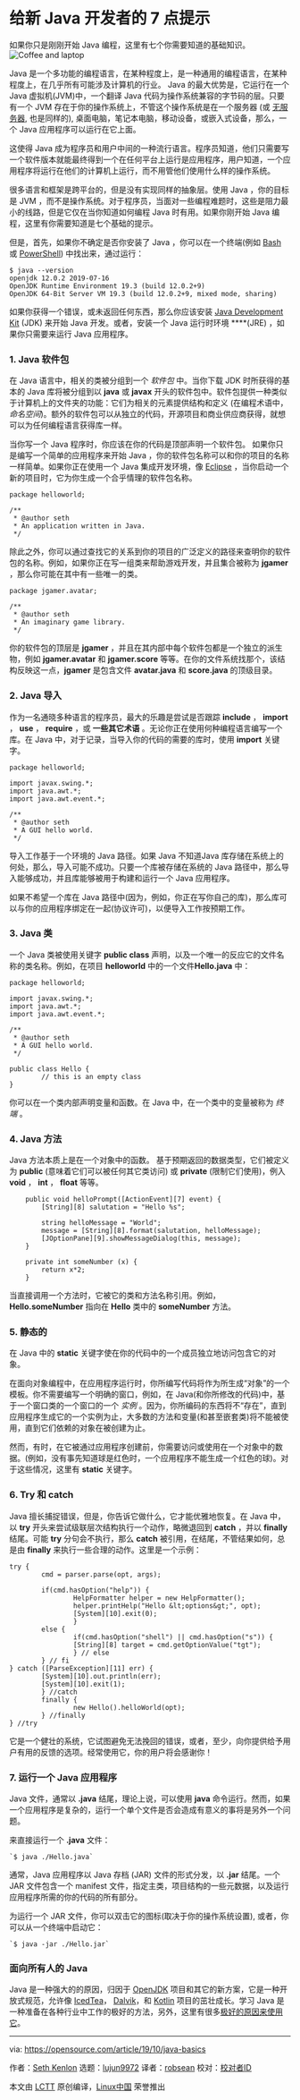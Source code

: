 [#]: collector: (lujun9972)
[#]: translator: (robsean)
[#]: reviewer: ( )
[#]: publisher: ( )
[#]: url: ( )
[#]: subject: (7 Java tips for new developers)
[#]: via: (https://opensource.com/article/19/10/java-basics)
[#]: author: (Seth Kenlon https://opensource.com/users/seth)

给新 Java 开发者的 7 点提示
======
如果你只是刚刚开始 Java 编程，这里有七个你需要知道的基础知识。
![Coffee and laptop][1]

Java 是一个多功能的编程语言，在某种程度上，是一种通用的编程语言，在某种程度上，在几乎所有可能涉及计算机的行业。 Java 的最大优势是，它运行在一个 Java 虚拟机(JVM)中，一个翻译 Java 代码为操作系统兼容的字节码的层。只要有一个 JVM 存在于你的操作系统上，不管这个操作系统是在一个服务器 (或 [无服务器][2], 也是同样的), 桌面电脑，笔记本电脑，移动设备，或嵌入式设备，那么，一个 Java 应用程序可以运行在它上面。

这使得 Java 成为程序员和用户中间的一种流行语言。程序员知道，他们只需要写一个软件版本就能最终得到一个在任何平台上运行是应用程序，用户知道，一个应用程序将运行在他们的计算机上运行，而不用管他们使用什么样的操作系统。

很多语言和框架是跨平台的，但是没有实现同样的抽象层。使用 Java ，你的目标是 JVM ，而不是操作系统。对于程序员，当面对一些编程难题时，这些是阻力最小的线路，但是它仅在当你知道如何编程 Java 时有用。如果你刚开始 Java 编程，这里有你需要知道是七个基础的提示。

但是，首先，如果你不确定是否你安装了 Java ，你可以在一个终端(例如 [Bash][3] 或 [PowerShell][4]) 中找出来，通过运行：


```
$ java --version
openjdk 12.0.2 2019-07-16
OpenJDK Runtime Environment 19.3 (build 12.0.2+9)
OpenJDK 64-Bit Server VM 19.3 (build 12.0.2+9, mixed mode, sharing)
```

如果你获得一个错误，或未返回任何东西，那么你应该安装 [Java Development Kit][5] (JDK) 来开始 Java 开发。或者，安装一个 Java 运行时环境 ****(JRE) ，如果你只需要来运行 Java 应用程序。

### 1\. Java 软件包

在 Java 语言中，相关的类被分组到一个 _软件包_ 中。当你下载 JDK 时所获得的基本的 Java 库将被分组到以 **java** 或 **javax** 开头的软件包中。软件包提供一种类似于计算机上的文件夹的功能：它们为相关的元素提供结构和定义 (在编程术语中， _命名空间_)。额外的软件包可以从独立的代码，开源项目和商业供应商获得，就想可以为任何编程语言获得库一样。

当你写一个 Java 程序时，你应该在你的代码是顶部声明一个软件包。 如果你只是编写一个简单的应用程序来开始 Java ，你的软件包名称可以和你的项目的名称一样简单。如果你正在使用一个 Java 集成开发环境，像 [Eclipse][6] ，当你启动一个新的项目时，它为你生成一个合乎情理的软件包名称。


```
package helloworld;

/**
 * @author seth
 * An application written in Java.
 */
```

除此之外，你可以通过查找它的关系到你的项目的广泛定义的路径来查明你的软件包的名称。例如，如果你正在写一组类来帮助游戏开发，并且集合被称为 **jgamer** ，那么你可能在其中有一些唯一的类。


```
package jgamer.avatar;

/**
 * @author seth
 * An imaginary game library.
 */
```

你的软件包的顶层是 **jgamer** ，并且在其内部中每个软件包都是一个独立的派生物，例如 **jgamer.avatar** 和 **jgamer.score** 等等。在你的文件系统找那个，该结构反映这一点，**jgamer** 是包含文件 **avatar.java** 和  **score.java** 的顶级目录。

### 2\. Java 导入

作为一名通晓多种语言的程序员，最大的乐趣是尝试是否跟踪 **include** ， **import** ， **use** ， **require** ，或 **一些其它术语** 。无论你正在使用何种编程语言编写一个库。在 Java 中，对于记录，当导入你的代码的需要的库时，使用 **import** 关键字。


```
package helloworld;

import javax.swing.*;
import java.awt.*;
import java.awt.event.*;

/**
 * @author seth
 * A GUI hello world.
 */
```

导入工作基于一个环境的 Java 路径。如果 Java 不知道Java 库存储在系统上的何处，那么，导入可能不成功。只要一个库被存储在系统的 Java 路径中，那么导入能够成功，并且库能够被用于构建和运行一个 Java 应用程序。

如果不希望一个库在 Java 路径中(因为，例如，你正在写你自己的库)，那么库可以与你的应用程序绑定在一起(协议许可)，以便导入工作按预期工作。

### 3\. Java 类

一个 Java 类被使用关键字 **public class** 声明，以及一个唯一的反应它的文件名称的类名称。例如，在项目 **helloworld** 中的一个文件**Hello.java** 中：


```
package helloworld;

import javax.swing.*;
import java.awt.*;
import java.awt.event.*;

/**
 * @author seth
 * A GUI hello world.
 */

public class Hello {
        // this is an empty class
}
```

你可以在一个类内部声明变量和函数。在 Java 中，在一个类中的变量被称为 _终端_ 。

### 4\. Java 方法

Java 方法本质上是在一个对象中的函数。 基于预期返回的数据类型，它们被定义为 **public** (意味着它们可以被任何其它类访问) 或 **private** (限制它们使用)，例入 **void** ， **int** ， **float** 等等。


```
    public void helloPrompt([ActionEvent][7] event) {
        [String][8] salutation = "Hello %s";
 
        string helloMessage = "World";
        message = [String][8].format(salutation, helloMessage);
        [JOptionPane][9].showMessageDialog(this, message);
    }
 
    private int someNumber (x) {
        return x*2;
    }
```

当直接调用一个方法时，它被它的类和方法名称引用。例如， **Hello.someNumber** 指向在 **Hello** 类中的 **someNumber** 方法。

### 5\. 静态的

在 Java 中的 **static** 关键字使在你的代码中的一个成员独立地访问包含它的对象。

在面向对象编程中，在应用程序运行时，你所编写代码将作为所生成“对象”的一个模板。你不需要编写一个明确的窗口，例如，在 Java(和你所修改的代码)中，基于一个窗口类的一个窗口的一个 _实例_ 。因为，你所编码的东西将不“存在”，直到应用程序生成它的一个实例为止，大多数的方法和变量(和甚至嵌套类)将不能被使用，直到它们依赖的对象在被创建为止。

然而，有时，在它被通过应用程序创建前，你需要访问或使用在一个对象中的数据。(例如，没有事先知道球是红色时，一个应用程序不能生成一个红色的球)。对于这些情况，这里有 **static** 关键字。

### 6\. Try 和 catch

Java 擅长捕捉错误，但是，你告诉它做什么，它才能优雅地恢复。在 Java 中，以 **try** 开头来尝试级联层次结构执行一个动作，略微退回到 **catch** ，并以 **finally** 结尾。可能 **try** 分句会不执行，那么 **catch** 被引用，在结尾，不管结果如何，总是由 **finally** 来执行一些合理的动作。这里是一个示例：


```
try {
        cmd = parser.parse(opt, args); 
       
        if(cmd.hasOption("help")) {
                HelpFormatter helper = new HelpFormatter();
                helper.printHelp("Hello &lt;options&gt;", opt);
                [System][10].exit(0);
                }
        else {
                if(cmd.hasOption("shell") || cmd.hasOption("s")) {
                [String][8] target = cmd.getOptionValue("tgt");
                } // else
        } // fi
} catch ([ParseException][11] err) {
        [System][10].out.println(err);
        [System][10].exit(1);
        } //catch
        finally {
                new Hello().helloWorld(opt);
        } //finally
} //try
```

它是一个健壮的系统，它试图避免无法挽回的错误，或者，至少，向你提供给予用户有用的反馈的选项。经常使用它，你的用户将会感谢你！

### 7\. 运行一个 Java 应用程序

Java 文件，通常以 **.java** 结尾，理论上说，可以使用 **java** 命令运行。然而，如果一个应用程序是复杂的，运行一个单个文件是否会造成有意义的事将是另外一个问题。

来直接运行一个 **.java** 文件：


```
`$ java ./Hello.java`
```

通常，Java 应用程序以 Java 存档 (JAR) 文件的形式分发，以 **.jar** 结尾。一个 JAR 文件包含一个 manifest 文件，指定主类，项目结构的一些元数据，以及运行应用程序所需的你的代码的所有部分。

为运行一个 JAR 文件，你可以双击它的图标(取决于你的操作系统设置), 或者，你可以从一个终端中启动它：


```
`$ java -jar ./Hello.jar`
```

### 面向所有人的 Java

Java 是一种强大的的原因，归因于 [OpenJDK][12] 项目和其它的新方案，它是一种开放式规范，允许像 [IcedTea][13]， [Dalvik][14]，和 [Kotlin][15] 项目的茁壮成长。学习 Java 是一种准备在各种行业中工作的极好的方法，另外，这里有很多[极好的原因来使用它][16]。

--------------------------------------------------------------------------------

via: https://opensource.com/article/19/10/java-basics

作者：[Seth Kenlon][a]
选题：[lujun9972][b]
译者：[robsean](https://github.com/robsean)
校对：[校对者ID](https://github.com/校对者ID)

本文由 [LCTT](https://github.com/LCTT/TranslateProject) 原创编译，[Linux中国](https://linux.cn/) 荣誉推出

[a]: https://opensource.com/users/seth
[b]: https://github.com/lujun9972
[1]: https://opensource.com/sites/default/files/styles/image-full-size/public/lead-images/coffee_cafe_brew_laptop_desktop.jpg?itok=G-n1o1-o (Coffee and laptop)
[2]: https://www.redhat.com/en/resources/building-microservices-eap-7-reference-architecture
[3]: https://www.gnu.org/software/bash/
[4]: https://docs.microsoft.com/en-us/powershell/scripting/install/installing-powershell?view=powershell-6
[5]: http://openjdk.java.net/
[6]: http://www.eclipse.org/
[7]: http://www.google.com/search?hl=en&q=allinurl%3Adocs.oracle.com+javase+docs+api+actionevent
[8]: http://www.google.com/search?hl=en&q=allinurl%3Adocs.oracle.com+javase+docs+api+string
[9]: http://www.google.com/search?hl=en&q=allinurl%3Adocs.oracle.com+javase+docs+api+joptionpane
[10]: http://www.google.com/search?hl=en&q=allinurl%3Adocs.oracle.com+javase+docs+api+system
[11]: http://www.google.com/search?hl=en&q=allinurl%3Adocs.oracle.com+javase+docs+api+parseexception
[12]: https://openjdk.java.net/
[13]: https://icedtea.classpath.org/wiki/Main_Page
[14]: https://source.android.com/devices/tech/dalvik/
[15]: https://kotlinlang.org/
[16]: https://opensource.com/article/19/9/why-i-use-java

